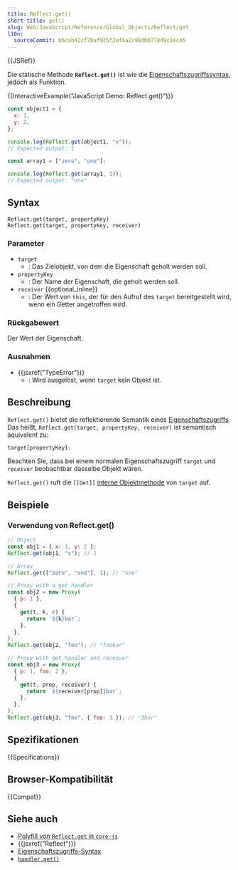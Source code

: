 ```yaml
---
title: Reflect.get()
short-title: get()
slug: Web/JavaScript/Reference/Global_Objects/Reflect/get
l10n:
  sourceCommit: b6cab42cf7baf925f2ef6a2c98db0778d9c2ec46
---
```


{{JSRef}}

Die statische Methode **`Reflect.get()`** ist wie die [Eigenschaftszugriffssyntax](/de/docs/Web/JavaScript/Reference/Operators/Property_accessors), jedoch als Funktion.

{{InteractiveExample("JavaScript Demo: Reflect.get()")}}

```js interactive-example
const object1 = {
  x: 1,
  y: 2,
};

console.log(Reflect.get(object1, "x"));
// Expected output: 1

const array1 = ["zero", "one"];

console.log(Reflect.get(array1, 1));
// Expected output: "one"
```

## Syntax

```js-nolint
Reflect.get(target, propertyKey)
Reflect.get(target, propertyKey, receiver)
```

### Parameter

- `target`
  - : Das Zielobjekt, von dem die Eigenschaft geholt werden soll.
- `propertyKey`
  - : Der Name der Eigenschaft, die geholt werden soll.
- `receiver` {{optional_inline}}
  - : Der Wert von `this`, der für den Aufruf des `target` bereitgestellt wird, wenn ein Getter angetroffen wird.

### Rückgabewert

Der Wert der Eigenschaft.

### Ausnahmen

- {{jsxref("TypeError")}}
  - : Wird ausgelöst, wenn `target` kein Objekt ist.

## Beschreibung

`Reflect.get()` bietet die reflektierende Semantik eines [Eigenschaftszugriffs](/de/docs/Web/JavaScript/Reference/Operators/Property_accessors). Das heißt, `Reflect.get(target, propertyKey, receiver)` ist semantisch äquivalent zu:

```js
target[propertyKey];
```

Beachten Sie, dass bei einem normalen Eigenschaftszugriff `target` und `receiver` beobachtbar dasselbe Objekt wären.

`Reflect.get()` ruft die `[[Get]]` [interne Objektmethode](/de/docs/Web/JavaScript/Reference/Global_Objects/Proxy#object_internal_methods) von `target` auf.

## Beispiele

### Verwendung von Reflect.get()

```js
// Object
const obj1 = { x: 1, y: 2 };
Reflect.get(obj1, "x"); // 1

// Array
Reflect.get(["zero", "one"], 1); // "one"

// Proxy with a get handler
const obj2 = new Proxy(
  { p: 1 },
  {
    get(t, k, r) {
      return `${k}bar`;
    },
  },
);
Reflect.get(obj2, "foo"); // "foobar"

// Proxy with get handler and receiver
const obj3 = new Proxy(
  { p: 1, foo: 2 },
  {
    get(t, prop, receiver) {
      return `${receiver[prop]}bar`;
    },
  },
);
Reflect.get(obj3, "foo", { foo: 3 }); // "3bar"
```

## Spezifikationen

{{Specifications}}

## Browser-Kompatibilität

{{Compat}}

## Siehe auch

- [Polyfill von `Reflect.get` in `core-js`](https://github.com/zloirock/core-js#ecmascript-reflect)
- {{jsxref("Reflect")}}
- [Eigenschaftszugriffs-Syntax](/de/docs/Web/JavaScript/Reference/Operators/Property_accessors)
- [`handler.get()`](/de/docs/Web/JavaScript/Reference/Global_Objects/Proxy/Proxy/get)
